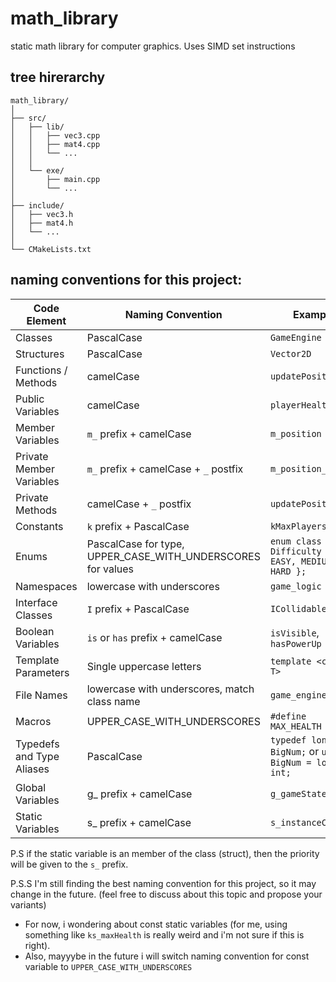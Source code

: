 # math_library
static math library for computer graphics. Uses SIMD set instructions

## tree hirerarchy

```
math_library/
│
├── src/
│   ├── lib/
│   │   ├── vec3.cpp
│   │   ├── mat4.cpp
│   │   └── ... 
│   │
│   └── exe/
│       ├── main.cpp
│       └── ...
│
├── include/
│   ├── vec3.h
│   ├── mat4.h
│   └── ... 
│
└── CMakeLists.txt

```

## naming conventions for this project:
 
| Code Element | Naming Convention | Example |
| --- | --- | --- |
| Classes | PascalCase | `GameEngine` |
| Structures | PascalCase | `Vector2D` |
| Functions / Methods | camelCase | `updatePosition()` |
| Public Variables | camelCase | `playerHealth` |
| Member Variables | `m_` prefix + camelCase | `m_position` |
| Private Member Variables | `m_` prefix + camelCase + `_` postfix | `m_position_` | 
| Private Methods | camelCase + `_` postfix | `updatePosition_()` | 
| Constants | `k` prefix + PascalCase | `kMaxPlayers` | - i've seen it in Google's C++ style guide
| Enums | PascalCase for type, UPPER_CASE_WITH_UNDERSCORES for values | `enum class Difficulty { EASY, MEDIUM, HARD };` |
| Namespaces | lowercase with underscores | `game_logic` |
| Interface Classes | `I` prefix + PascalCase | `ICollidable` |
| Boolean Variables | `is` or `has` prefix + camelCase | `isVisible`, `hasPowerUp` |
| Template Parameters | Single uppercase letters | `template <class T>` |
| File Names | lowercase with underscores, match class name | `game_engine.h` |
| Macros | UPPER_CASE_WITH_UNDERSCORES | `#define MAX_HEALTH 100` |
| Typedefs and Type Aliases | PascalCase | `typedef long int BigNum;` or `using BigNum = long int;` |
| Global Variables | g_ prefix + camelCase | `g_gameState` |
| Static Variables | s_ prefix + camelCase | `s_instanceCount` |

P.S if the static variable is an member of the class (struct), then the priority will be given to the `s_` prefix.

P.S.S I'm still finding the best naming convention for this project, so it may change in the future. (feel free to discuss about this topic and propose your variants)
- For now, i wondering about const static variables (for me, using something like `ks_maxHealth` is really weird and i'm not sure if this is right).
- Also, mayyybe in the future i will switch naming convention for const variable to `UPPER_CASE_WITH_UNDERSCORES`